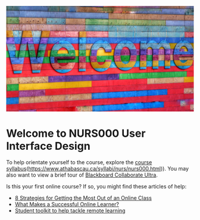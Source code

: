 ![Welcome sign](images/belinda-fewings-6wAGwpsXHE0-unsplash.jpg ':class=banner-image')

# Welcome to NURS000 User Interface Design  

 To help orientate yourself to the course, explore the [course syllabus]([https://canvas.sfu.ca/courses/44038/assignments/syllabus/)(https://www.athabascau.ca/syllabi/nurs/nurs000.html)). You may also want to view a brief tour of [Blackboard Collaborate Ultra](https://www.youtube.com/watch?v=1W4sGpVmJaY).

Is this your first online course? If so, you might find these articles of help:

* [8 Strategies for Getting the Most Out of an Online Class](https://www.northeastern.edu/graduate/blog/tips-for-taking-online-classes/)
* [What Makes a Successful Online Learner?](https://careerwise.minnstate.edu/education/successonline.html)
* [Student toolkit to help tackle remote learning](https://socialmediaforlearning.com/2020/03/22/guest-post-a-student-toolkit-to-help-you-tackle-remote-learning-written-by-students-for-students/)
